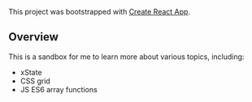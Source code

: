 This project was bootstrapped with [Create React App](https://github.com/facebook/create-react-app).

## Overview

This is a sandbox for me to learn more about various topics, including:

- xState
- CSS grid
- JS ES6 array functions
